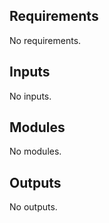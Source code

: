 <!-- BEGIN_TF_DOCS -->
<!-- markdownlint-disable -->
<!-- vale off -->

## Requirements

No requirements.
## Inputs

No inputs.
## Modules

No modules.
## Outputs

No outputs.
<!-- vale on -->
<!-- markdownlint-enable -->
<!-- END_TF_DOCS -->